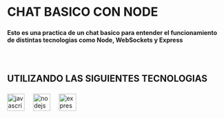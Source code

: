 <h1 align="left">CHAT BASICO CON NODE</h1>

###

<h4 align="left">Esto es una practica de un chat basico para entender el funcionamiento de distintas tecnologias como Node, WebSockets y Express</h4>

###

<br clear="both">

<h2 align="left"></h2>

###

<h2 align="left">UTILIZANDO LAS SIGUIENTES TECNOLOGIAS</h2>

###

<div align="left">
  <img src="https://cdn.jsdelivr.net/gh/devicons/devicon/icons/javascript/javascript-original.svg" height="40" alt="javascript logo"  />
  <img width="12" />
  <img src="https://cdn.jsdelivr.net/gh/devicons/devicon/icons/nodejs/nodejs-original.svg" height="40" alt="nodejs logo"  />
  <img width="12" />
  <img src="https://cdn.jsdelivr.net/gh/devicons/devicon/icons/express/express-original.svg" height="40" alt="express logo"  />
  <img width="12" />
</div>

###
